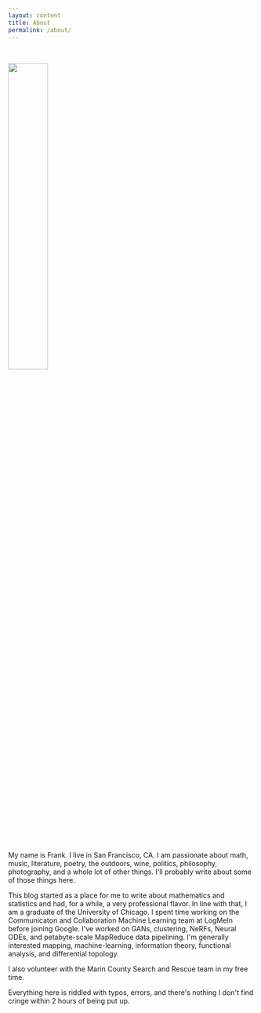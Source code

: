 ```yaml
---
layout: content
title: About
permalink: /about/
---
```


<br>
<p align="left">
  <img src="https://frankwang95.github.io/assets/about_photo.jpg" width="40%">
</p>
<br>

My name is Frank. I live in San Francisco, CA. I am passionate about math, music, literature, poetry, the outdoors, wine, politics, philosophy, photography, and a whole lot of other things. I'll probably write about some of those things here.

This blog started as a place for me to write about mathematics and statistics and had, for a while, a very professional flavor. In line with that, I am a graduate of the University of Chicago. I spent time working on the Communicaton and Collaboration Machine Learning team at LogMeIn before joining Google. I've worked on GANs, clustering, NeRFs, Neural ODEs, and petabyte-scale MapReduce data pipelining. I'm generally interested mapping, machine-learning, information theory, functional analysis, and differential topology.

I also volunteer with the Marin County Search and Rescue team in my free time.

Everything here is riddled with typos, errors, and there's nothing I don't find cringe within 2 hours of being put up.